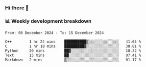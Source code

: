 ### Hi there 👋

### 📊 Weekly development breakdown
<!--START_SECTION:waka-->

```txt
From: 08 December 2024 - To: 15 December 2024

C++        1 hr 24 mins    ██████████▒░░░░░░░░░░░░░░   41.65 %
C          1 hr 18 mins    █████████▓░░░░░░░░░░░░░░░   38.81 %
Python     20 mins         ██▓░░░░░░░░░░░░░░░░░░░░░░   10.32 %
Text       15 mins         ██░░░░░░░░░░░░░░░░░░░░░░░   07.41 %
Markdown   2 mins          ▒░░░░░░░░░░░░░░░░░░░░░░░░   01.17 %
```

<!--END_SECTION:waka-->
